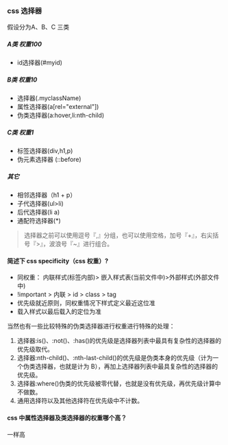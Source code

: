### css 选择器
假设分为A、B、C 三类

##### A类 权重100
* id选择器(#myid)

##### B类 权重10
* 选择器(.myclassName)
* 属性选择器(a[rel="external"])
* 伪类选择器(a:hover,li:nth-child)

##### C类 权重1
* 标签选择器(div,h1,p)
* 伪元素选择器 (::before)

##### 其它
* 相邻选择器（h1 + p）
* 子代选择器(ul>li)
* 后代选择器(li a)
* 通配符选择器(*)


> 选择器之前可以使用逗号『,』分组，也可以使用空格，加号『+』，右尖括号『>』，波浪号『~』进行组合。

#### 简述下 css specificity（css 权重）?

* 同权重： 内联样式(标签内部)> 嵌入样式表(当前文件中)>外部样式(外部文件中)
* !important > 内联 > id > class > tag
* 优先级就近原则，同权重情况下样式定义最近这位准
* 载入样式以最后载入的定位为准

当然也有一些比较特殊的伪类选择器进行权重进行特殊的处理：

1. 选择器:is()、:not()、:has()的优先级是选择器列表中最具有复杂性的选择器的优先级取代。
2. 选择器:nth-child()、:nth-last-child()的优先级是伪类本身的优先级（计为一个伪类选择器，也就是计为 B），再加上选择器列表中最具复杂性的选择器的优先级。
3. 选择器:where()伪类的优先级被零代替，也就是没有优先级，再优先级计算中不做数。
4. 通用选择符以及其他选择符在优先级中不计数。


#### css 中属性选择器及类选择器的权重哪个高？

一样高
